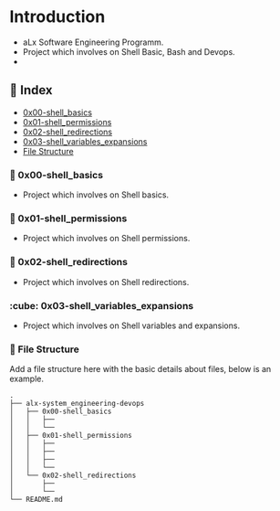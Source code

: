 # Introduction
- aLx Software Engineering Programm.
- Project which involves on Shell Basic, Bash and Devops.
-

## :ledger: Index

- [0x00-shell_basics](#shell-0x00-shell_basics)
- [0x01-shell_permissions](#shell-0x01-shell_permissions)
- [0x02-shell_redirections](#shell-0x02-shell_redirections)
- [0x03-shell_variables_expansions](#cube-0x03-shell_variables_expansions)
- [File Structure](#file_folder-file-structure)

###  :shell: 0x00-shell_basics
- Project which involves on Shell basics.

###  :shell: 0x01-shell_permissions
- Project which involves on Shell permissions.

###  :shell: 0x02-shell_redirections
- Project which involves on Shell redirections.

###  :cube: 0x03-shell_variables_expansions
- Project which involves on Shell variables and expansions.

###  :file_folder: File Structure
Add a file structure here with the basic details about files, below is an example.

```
.
├── alx-system_engineering-devops
│   ├── 0x00-shell_basics
│   │   ├── 
│   │   └── 
│   ├── 0x01-shell_permissions
│   │   ├──
│   │   ├── 
│   │   ├── 
│   │   └── 
│   └── 0x02-shell_redirections
│       ├── 
│       └──
└── README.md